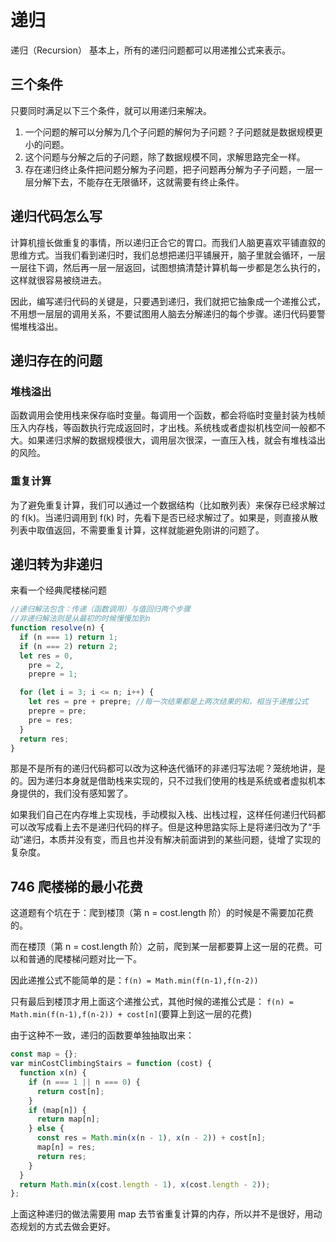 # 递归

递归（Recursion）
基本上，所有的递归问题都可以用递推公式来表示。

## 三个条件

只要同时满足以下三个条件，就可以用递归来解决。

1. 一个问题的解可以分解为几个子问题的解何为子问题？子问题就是数据规模更小的问题。
2. 这个问题与分解之后的子问题，除了数据规模不同，求解思路完全一样。
3. 存在递归终止条件把问题分解为子问题，把子问题再分解为子子问题，一层一层分解下去，不能存在无限循环，这就需要有终止条件。

## 递归代码怎么写

计算机擅长做重复的事情，所以递归正合它的胃口。而我们人脑更喜欢平铺直叙的思维方式。当我们看到递归时，我们总想把递归平铺展开，脑子里就会循环，一层一层往下调，然后再一层一层返回，试图想搞清楚计算机每一步都是怎么执行的，这样就很容易被绕进去。

因此，编写递归代码的关键是，只要遇到递归，我们就把它抽象成一个递推公式，不用想一层层的调用关系，不要试图用人脑去分解递归的每个步骤。递归代码要警惕堆栈溢出。

## 递归存在的问题

### 堆栈溢出

函数调用会使用栈来保存临时变量。每调用一个函数，都会将临时变量封装为栈帧压入内存栈，等函数执行完成返回时，才出栈。系统栈或者虚拟机栈空间一般都不大。如果递归求解的数据规模很大，调用层次很深，一直压入栈，就会有堆栈溢出的风险。

### 重复计算

为了避免重复计算，我们可以通过一个数据结构（比如散列表）来保存已经求解过的 f(k)。当递归调用到 f(k) 时，先看下是否已经求解过了。如果是，则直接从散列表中取值返回，不需要重复计算，这样就能避免刚讲的问题了。

## 递归转为非递归

来看一个经典爬楼梯问题

```js
//递归解法包含：传递（函数调用）与值回归两个步骤
//非递归解法则是从最初的时候慢慢加到n
function resolve(n) {
  if (n === 1) return 1;
  if (n === 2) return 2;
  let res = 0,
    pre = 2,
    prepre = 1;

  for (let i = 3; i <= n; i++) {
    let res = pre + prepre; //每一次结果都是上两次结果的和，相当于递推公式
    prepre = pre;
    pre = res;
  }
  return res;
}
```

那是不是所有的递归代码都可以改为这种迭代循环的非递归写法呢？笼统地讲，是的。因为递归本身就是借助栈来实现的，只不过我们使用的栈是系统或者虚拟机本身提供的，我们没有感知罢了。

如果我们自己在内存堆上实现栈，手动模拟入栈、出栈过程，这样任何递归代码都可以改写成看上去不是递归代码的样子。但是这种思路实际上是将递归改为了“手动”递归，本质并没有变，而且也并没有解决前面讲到的某些问题，徒增了实现的复杂度。

## 746 爬楼梯的最小花费

这道题有个坑在于：爬到楼顶（第 n = cost.length 阶）的时候是不需要加花费的。

而在楼顶（第 n = cost.length 阶）之前，爬到某一层都要算上这一层的花费。可以和普通的爬楼梯问题对比一下。

因此递推公式不能简单的是：`f(n) = Math.min(f(n-1),f(n-2))`

只有最后到楼顶才用上面这个递推公式，其他时候的递推公式是：
`f(n) = Math.min(f(n-1),f(n-2)) + cost[n]`(要算上到这一层的花费)

由于这种不一致，递归的函数要单独抽取出来：

```js
const map = {};
var minCostClimbingStairs = function (cost) {
  function x(n) {
    if (n === 1 || n === 0) {
      return cost[n];
    }
    if (map[n]) {
      return map[n];
    } else {
      const res = Math.min(x(n - 1), x(n - 2)) + cost[n];
      map[n] = res;
      return res;
    }
  }
  return Math.min(x(cost.length - 1), x(cost.length - 2));
};
```

上面这种递归的做法需要用 map 去节省重复计算的内存，所以并不是很好，用动态规划的方式去做会更好。
